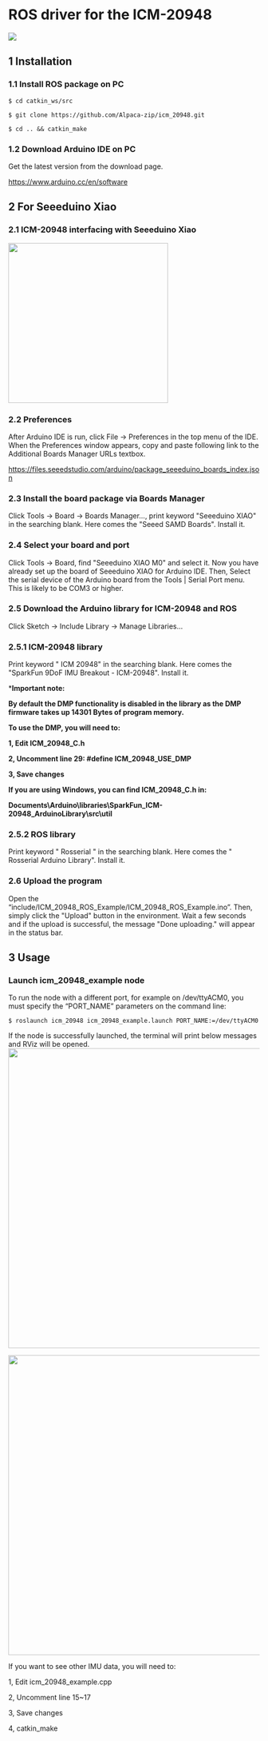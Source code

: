 # ROS driver for the ICM-20948 
[![](https://img.shields.io/badge/ROS-Noetic-brightgreen.svg)](https://github.com/Alpaca-zip/icm_20948)
## 1 Installation
### 1.1 Install ROS package on PC 
```
$ cd catkin_ws/src 

$ git clone https://github.com/Alpaca-zip/icm_20948.git 

$ cd .. && catkin_make
```
### 1.2 Download Arduino IDE on PC 
Get the latest version from the download page.

https://www.arduino.cc/en/software
## 2 For Seeeduino Xiao 
### 2.1 ICM-20948 interfacing with Seeeduino Xiao 
<img src="https://user-images.githubusercontent.com/84959376/218235948-b36ffe70-4e4e-4186-acaf-ef2bd89b3470.png" width="320px">

### 2.2 Preferences 
After Arduino IDE is run, click File -> Preferences in the top menu of the IDE. When the Preferences window appears, copy and paste following link to the Additional Boards Manager URLs textbox. 

https://files.seeedstudio.com/arduino/package_seeeduino_boards_index.json 

### 2.3 Install the board package via Boards Manager 
Click Tools -> Board -> Boards Manager..., print keyword "Seeeduino XIAO" in the searching blank. Here comes the "Seeed SAMD Boards". Install it. 

### 2.4 Select your board and port 
Click Tools -> Board, find "Seeeduino XIAO M0" and select it. Now you have already set up the board of Seeeduino XIAO for Arduino IDE. Then, Select the serial device of the Arduino board from the Tools | Serial Port menu. This is likely to be COM3 or higher.  

### 2.5 Download the Arduino library for ICM-20948 and ROS 
Click Sketch -> Include Library -> Manage Libraries... 

### 2.5.1 ICM-20948 library 
Print keyword " ICM 20948" in the searching blank. Here comes the "SparkFun 9DoF IMU Breakout - ICM-20948". Install it. 

***Important note:**

**By default the DMP functionality is disabled in the library as the DMP firmware takes up 14301 Bytes of program memory.**

**To use the DMP, you will need to:**

**1, Edit ICM_20948_C.h**

**2, Uncomment line 29: #define ICM_20948_USE_DMP**

**3, Save changes**

**If you are using Windows, you can find ICM_20948_C.h in:**

**Documents\Arduino\libraries\SparkFun_ICM-20948_ArduinoLibrary\src\util**

### 2.5.2 ROS library 
Print keyword " Rosserial " in the searching blank. Here comes the " Rosserial Arduino Library". Install it. 

### 2.6 Upload the program 
Open the “include/ICM_20948_ROS_Example/ICM_20948_ROS_Example.ino”. Then, simply click the "Upload" button in the environment. Wait a few seconds and if the upload is successful, the message "Done uploading." will appear in the status bar. 

## 3 Usage 
### Launch icm_20948_example node 
To run the node with a different port, for example on /dev/ttyACM0, you must specify the “PORT_NAME” parameters on the command line: 
```
$ roslaunch icm_20948 icm_20948_example.launch PORT_NAME:=/dev/ttyACM0
```
If the node is successfully launched, the terminal will print below messages and RViz will be opened. 
<img src="https://user-images.githubusercontent.com/84959376/218236009-1a6c6516-e736-4eda-9435-49ad39b2b2dc.png" width="600px">

<img src="https://user-images.githubusercontent.com/84959376/218236019-cbb6aa03-f029-441e-b5d7-e7cca034c700.png" width="600px">

If you want to see other IMU data, you will need to: 

1, Edit icm_20948_example.cpp 

2, Uncomment line 15~17 

3, Save changes 

4, catkin_make 
